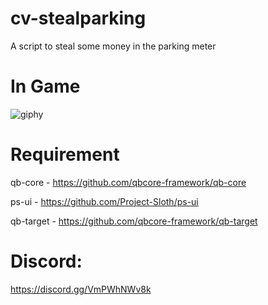 # cv-stealparking
A script to steal some money in the parking meter

# In Game #

![giphy](https://github.com/CoreVersion/cv-stealparking/assets/111662813/55f57ac3-d847-415f-a434-9e0539818969)

# Requirement #


qb-core - https://github.com/qbcore-framework/qb-core

ps-ui - https://github.com/Project-Sloth/ps-ui

qb-target - https://github.com/qbcore-framework/qb-target

# Discord: # 
https://discord.gg/VmPWhNWv8k
